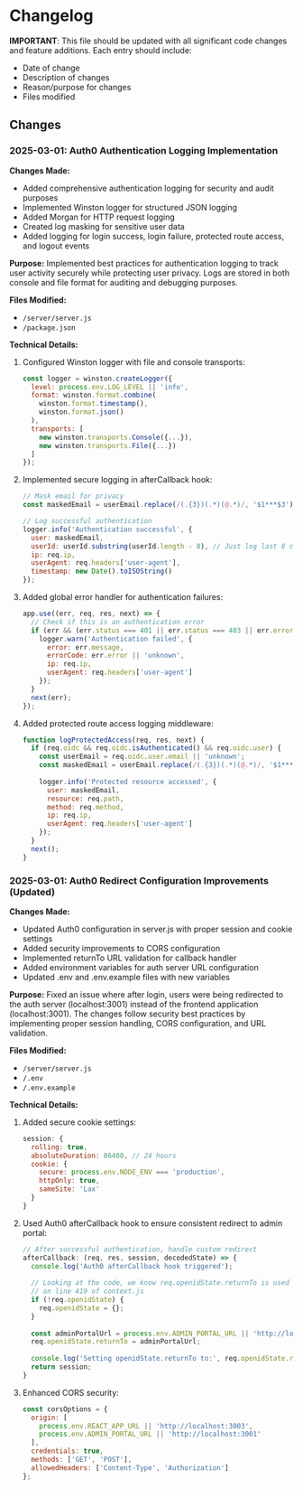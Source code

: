 # Changelog

**IMPORTANT**: This file should be updated with all significant code changes and feature additions. Each entry should include:
- Date of change
- Description of changes
- Reason/purpose for changes
- Files modified

## Changes

### 2025-03-01: Auth0 Authentication Logging Implementation

**Changes Made:**
- Added comprehensive authentication logging for security and audit purposes
- Implemented Winston logger for structured JSON logging
- Added Morgan for HTTP request logging
- Created log masking for sensitive user data
- Added logging for login success, login failure, protected route access, and logout events

**Purpose:**
Implemented best practices for authentication logging to track user activity securely while protecting user privacy. Logs are stored in both console and file format for auditing and debugging purposes.

**Files Modified:**
- `/server/server.js`
- `/package.json`

**Technical Details:**
1. Configured Winston logger with file and console transports:
   ```javascript
   const logger = winston.createLogger({
     level: process.env.LOG_LEVEL || 'info',
     format: winston.format.combine(
       winston.format.timestamp(),
       winston.format.json()
     ),
     transports: [
       new winston.transports.Console({...}),
       new winston.transports.File({...})
     ]
   });
   ```

2. Implemented secure logging in afterCallback hook:
   ```javascript
   // Mask email for privacy
   const maskedEmail = userEmail.replace(/(.{3})(.*)(@.*)/, '$1***$3');
   
   // Log successful authentication
   logger.info('Authentication successful', {
     user: maskedEmail,
     userId: userId.substring(userId.length - 8), // Just log last 8 chars of ID
     ip: req.ip,
     userAgent: req.headers['user-agent'],
     timestamp: new Date().toISOString()
   });
   ```

3. Added global error handler for authentication failures:
   ```javascript
   app.use((err, req, res, next) => {
     // Check if this is an authentication error
     if (err && (err.status === 401 || err.status === 403 || err.error === 'unauthorized')) {
       logger.warn('Authentication failed', {
         error: err.message,
         errorCode: err.error || 'unknown',
         ip: req.ip,
         userAgent: req.headers['user-agent']
       });
     }
     next(err);
   });
   ```

4. Added protected route access logging middleware:
   ```javascript
   function logProtectedAccess(req, res, next) {
     if (req.oidc && req.oidc.isAuthenticated() && req.oidc.user) {
       const userEmail = req.oidc.user.email || 'unknown';
       const maskedEmail = userEmail.replace(/(.{3})(.*)(@.*)/, '$1***$3');
       
       logger.info('Protected resource accessed', {
         user: maskedEmail,
         resource: req.path,
         method: req.method,
         ip: req.ip,
         userAgent: req.headers['user-agent']
       });
     }
     next();
   }
   ```

### 2025-03-01: Auth0 Redirect Configuration Improvements (Updated)

**Changes Made:**
- Updated Auth0 configuration in server.js with proper session and cookie settings
- Added security improvements to CORS configuration
- Implemented returnTo URL validation for callback handler
- Added environment variables for auth server URL configuration
- Updated .env and .env.example files with new variables

**Purpose:**
Fixed an issue where after login, users were being redirected to the auth server (localhost:3001) instead of the frontend application (localhost:3001). The changes follow security best practices by implementing proper session handling, CORS configuration, and URL validation.

**Files Modified:**
- `/server/server.js`
- `/.env`
- `/.env.example`

**Technical Details:**
1. Added secure cookie settings:
   ```javascript
   session: {
     rolling: true,
     absoluteDuration: 86400, // 24 hours
     cookie: {
       secure: process.env.NODE_ENV === 'production',
       httpOnly: true,
       sameSite: 'Lax'
     }
   }
   ```

2. Used Auth0 afterCallback hook to ensure consistent redirect to admin portal:
   ```javascript
   // After successful authentication, handle custom redirect
   afterCallback: (req, res, session, decodedState) => {
     console.log('Auth0 afterCallback hook triggered');
     
     // Looking at the code, we know req.openidState.returnTo is used for redirect
     // on line 419 of context.js
     if (!req.openidState) {
       req.openidState = {};
     }
     
     const adminPortalUrl = process.env.ADMIN_PORTAL_URL || 'http://localhost:3001/';
     req.openidState.returnTo = adminPortalUrl;
     
     console.log('Setting openidState.returnTo to:', req.openidState.returnTo);
     return session;
   }
   ```

3. Enhanced CORS security:
   ```javascript
   const corsOptions = {
     origin: [
       process.env.REACT_APP_URL || 'http://localhost:3003',
       process.env.ADMIN_PORTAL_URL || 'http://localhost:3001'
     ],
     credentials: true,
     methods: ['GET', 'POST'],
     allowedHeaders: ['Content-Type', 'Authorization']
   };
   ```